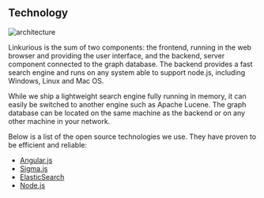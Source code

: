 ## Technology

![architecture](https://linkurio.us/images/lke-technical-diagram.svg)

Linkurious is the sum of two components: the frontend, running in the web browser and providing the user interface, and the backend, server component connected to the graph database. The backend provides a fast search engine and runs on any system able to support node.js, including Windows, Linux and Mac OS.

While we ship a lightweight search engine fully running in memory, it can easily be switched to another engine such as Apache Lucene. The graph database can be located on the same machine as the backend or on any other machine in your network.

Below is a list of the open source technologies we use. They have proven to be efficient and reliable:

* [Angular.js](https://angularjs.org/)
* [Sigma.js](http://sigmajs.org/)
* [ElasticSearch](http://www.elasticsearch.org/)
* [Node.js](http://nodejs.org/)
